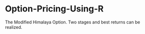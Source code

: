 # Option-Pricing-Using-R
The Modified Himalaya Option. Two stages and best returns can be realized.
